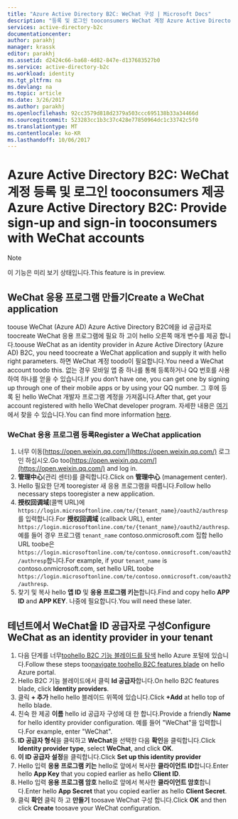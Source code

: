 ```yaml
---
title: "Azure Active Directory B2C: WeChat 구성 | Microsoft Docs"
description: "등록 및 로그인 tooconsumers WeChat 계정 Azure Active Directory B2C에 의해 보안 되는 응용 프로그램에 제공 합니다."
services: active-directory-b2c
documentationcenter: 
author: parakhj
manager: krassk
editor: parakhj
ms.assetid: d2424c66-ba68-4d82-847e-d137683527b0
ms.service: active-directory-b2c
ms.workload: identity
ms.tgt_pltfrm: na
ms.devlang: na
ms.topic: article
ms.date: 3/26/2017
ms.author: parakhj
ms.openlocfilehash: 92cc3579d818d2379a503ccc695138b33a34466d
ms.sourcegitcommit: 523283cc1b3c37c428e77850964dc1c33742c5f0
ms.translationtype: MT
ms.contentlocale: ko-KR
ms.lasthandoff: 10/06/2017
---
```

# <a name="azure-active-directory-b2c-provide-sign-up-and-sign-in-tooconsumers-with-wechat-accounts"></a><span data-ttu-id="1f528-103">Azure Active Directory B2C: WeChat 계정 등록 및 로그인 tooconsumers 제공</span><span class="sxs-lookup"><span data-stu-id="1f528-103">Azure Active Directory B2C: Provide sign-up and sign-in tooconsumers with WeChat accounts</span></span>

> [!NOTE]
> <span data-ttu-id="1f528-104">이 기능은 미리 보기 상태입니다.</span><span class="sxs-lookup"><span data-stu-id="1f528-104">This feature is in preview.</span></span>
> 

## <a name="create-a-wechat-application"></a><span data-ttu-id="1f528-105">WeChat 응용 프로그램 만들기</span><span class="sxs-lookup"><span data-stu-id="1f528-105">Create a WeChat application</span></span>

<span data-ttu-id="1f528-106">toouse WeChat (Azure AD) Azure Active Directory B2C에을 id 공급자로 toocreate WeChat 응용 프로그램에 필요 하 고이 hello 오른쪽 매개 변수를 제공 합니다.</span><span class="sxs-lookup"><span data-stu-id="1f528-106">toouse WeChat as an identity provider in Azure Active Directory (Azure AD) B2C, you need toocreate a WeChat application and supply it with hello right parameters.</span></span> <span data-ttu-id="1f528-107">하면 WeChat 계정 toodo이 필요합니다.</span><span class="sxs-lookup"><span data-stu-id="1f528-107">You need a WeChat account toodo this.</span></span> <span data-ttu-id="1f528-108">없는 경우 모바일 앱 중 하나를 통해 등록하거나 QQ 번호를 사용하여 하나를 얻을 수 있습니다.</span><span class="sxs-lookup"><span data-stu-id="1f528-108">If you don’t have one, you can get one by signing up through one of their mobile apps or by using your QQ number.</span></span> <span data-ttu-id="1f528-109">그 후에 등록 된 hello WeChat 개발자 프로그램 계정을 가져옵니다.</span><span class="sxs-lookup"><span data-stu-id="1f528-109">After that, get your account registered with hello WeChat developer program.</span></span> <span data-ttu-id="1f528-110">자세한 내용은 [여기](http://kf.qq.com/faq/161220Brem2Q161220uUjERB.html)에서 찾을 수 있습니다.</span><span class="sxs-lookup"><span data-stu-id="1f528-110">You can find more information [here](http://kf.qq.com/faq/161220Brem2Q161220uUjERB.html).</span></span>

### <a name="register-a-wechat-application"></a><span data-ttu-id="1f528-111">WeChat 응용 프로그램 등록</span><span class="sxs-lookup"><span data-stu-id="1f528-111">Register a WeChat application</span></span>

1. <span data-ttu-id="1f528-112">너무 이동[https://open.weixin.qq.com/](https://open.weixin.qq.com/) 로그인 하십시오.</span><span class="sxs-lookup"><span data-stu-id="1f528-112">Go too[https://open.weixin.qq.com/](https://open.weixin.qq.com/) and log in.</span></span>
2. <span data-ttu-id="1f528-113">**管理中心**(관리 센터)를 클릭합니다.</span><span class="sxs-lookup"><span data-stu-id="1f528-113">Click on **管理中心** (management center).</span></span>
3. <span data-ttu-id="1f528-114">Hello 필요한 단계 tooregister 새 응용 프로그램을 따릅니다.</span><span class="sxs-lookup"><span data-stu-id="1f528-114">Follow hello necessary steps tooregister a new application.</span></span>
4. <span data-ttu-id="1f528-115">**授权回调域**(콜백 URL)에 `https://login.microsoftonline.com/te/{tenant_name}/oauth2/authresp`를 입력합니다.</span><span class="sxs-lookup"><span data-stu-id="1f528-115">For **授权回调域** (callback URL), enter `https://login.microsoftonline.com/te/{tenant_name}/oauth2/authresp`.</span></span> <span data-ttu-id="1f528-116">예를 들어 경우 프로그램 `tenant_name` contoso.onmicrosoft.com 집합 hello URL toobe은 `https://login.microsoftonline.com/te/contoso.onmicrosoft.com/oauth2/authresp`합니다.</span><span class="sxs-lookup"><span data-stu-id="1f528-116">For example, if your `tenant_name` is contoso.onmicrosoft.com, set hello URL toobe `https://login.microsoftonline.com/te/contoso.onmicrosoft.com/oauth2/authresp`.</span></span>
5. <span data-ttu-id="1f528-117">찾기 및 복사 hello **앱 ID** 및 **응용 프로그램 키는**합니다.</span><span class="sxs-lookup"><span data-stu-id="1f528-117">Find and copy hello **APP ID** and **APP KEY**.</span></span> <span data-ttu-id="1f528-118">나중에 필요합니다.</span><span class="sxs-lookup"><span data-stu-id="1f528-118">You will need these later.</span></span>

## <a name="configure-wechat-as-an-identity-provider-in-your-tenant"></a><span data-ttu-id="1f528-119">테넌트에서 WeChat을 ID 공급자로 구성</span><span class="sxs-lookup"><span data-stu-id="1f528-119">Configure WeChat as an identity provider in your tenant</span></span>
1. <span data-ttu-id="1f528-120">다음 단계를 너무[toohello B2C 기능 블레이드를 탐색](active-directory-b2c-app-registration.md#navigate-to-b2c-settings) hello Azure 포털에 있습니다.</span><span class="sxs-lookup"><span data-stu-id="1f528-120">Follow these steps too[navigate toohello B2C features blade](active-directory-b2c-app-registration.md#navigate-to-b2c-settings) on hello Azure portal.</span></span>
2. <span data-ttu-id="1f528-121">Hello B2C 기능 블레이드에서 클릭 **Id 공급자**합니다.</span><span class="sxs-lookup"><span data-stu-id="1f528-121">On hello B2C features blade, click **Identity providers**.</span></span>
3. <span data-ttu-id="1f528-122">클릭 **+ 추가** hello hello 블레이드 위쪽에 있습니다.</span><span class="sxs-lookup"><span data-stu-id="1f528-122">Click **+Add** at hello top of hello blade.</span></span>
4. <span data-ttu-id="1f528-123">친숙 한 제공 **이름** hello id 공급자 구성에 대 한 합니다.</span><span class="sxs-lookup"><span data-stu-id="1f528-123">Provide a friendly **Name** for hello identity provider configuration.</span></span> <span data-ttu-id="1f528-124">예를 들어 "WeChat"을 입력합니다.</span><span class="sxs-lookup"><span data-stu-id="1f528-124">For example, enter "WeChat".</span></span>
5. <span data-ttu-id="1f528-125">**ID 공급자 형식**을 클릭하고 **WeChat**을 선택한 다음 **확인**을 클릭합니다.</span><span class="sxs-lookup"><span data-stu-id="1f528-125">Click **Identity provider type**, select **WeChat**, and click **OK**.</span></span>
6. <span data-ttu-id="1f528-126">**이 ID 공급자 설정**을 클릭합니다.</span><span class="sxs-lookup"><span data-stu-id="1f528-126">Click **Set up this identity provider**</span></span>
7. <span data-ttu-id="1f528-127">Hello 입력 **응용 프로그램 키는** hello로 앞에서 복사한 **클라이언트 ID**합니다.</span><span class="sxs-lookup"><span data-stu-id="1f528-127">Enter hello **App Key** that you copied earlier as hello **Client ID**.</span></span>
8. <span data-ttu-id="1f528-128">Hello 입력 **응용 프로그램 암호** hello로 앞에서 복사한 **클라이언트 암호**합니다.</span><span class="sxs-lookup"><span data-stu-id="1f528-128">Enter hello **App Secret** that you copied earlier as hello **Client Secret**.</span></span>
9. <span data-ttu-id="1f528-129">클릭 **확인** 클릭 하 고 **만들기** toosave WeChat 구성 합니다.</span><span class="sxs-lookup"><span data-stu-id="1f528-129">Click **OK** and then click **Create** toosave your WeChat configuration.</span></span>

